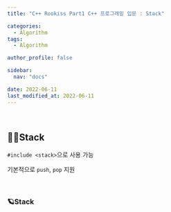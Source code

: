 ```yaml
---
title: "C++ Rookiss Part1 C++ 프로그래밍 입문 : Stack"

categories:
  - Algorithm
tags:
  - Algorithm

author_profile: false

sidebar:
  nav: "docs"

date: 2022-06-11
last_modified_at: 2022-06-11
---
```


<br>

## 🙇‍♀️Stack

`#include <stack>`으로 사용 가능

기본적으로 `push`, `pop` 지원



<br>



### 🪐Stack